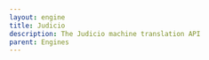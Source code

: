 ```yaml
---
layout: engine
title: Judicio
description: The Judicio machine translation API
parent: Engines
---
```

